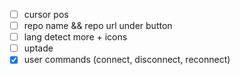 - [ ] cursor pos
- [ ] repo name && repo url under button
- [ ] lang detect more + icons
- [ ] uptade
- [x] user commands (connect, disconnect, reconnect)
